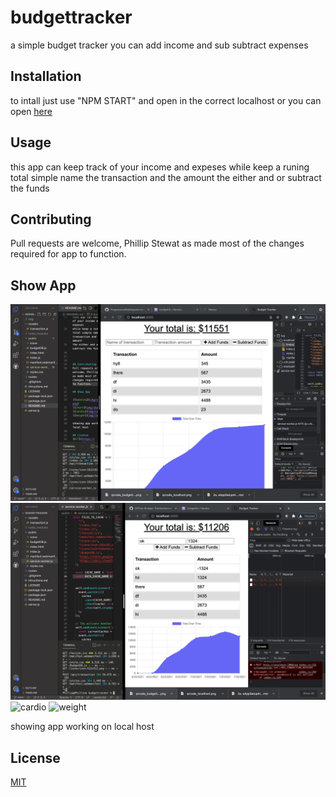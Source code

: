 # budgettracker
a simple budget tracker you can add income and sub subtract expenses



## Installation
to intall just use "NPM START"
and open in the correct localhost 
or you can open [here](https://budgettk.herokuapp.com/)

## Usage

this app can keep track of your income and expeses 
while keep a runing total simple name the transaction and the amount 
the either and or subtract the funds



## Contributing
Pull requests are welcome, Phillip Stewat as made most of the changes required for app to function. 
 
## Show App

![opening](img/local.png)
![chart](img/local2.png)
![cardio](img/cardio.png)
![weight](img/res.png)

showing app working on local host 

## License
[MIT](https://choosealicense.com/licenses/mit/)
